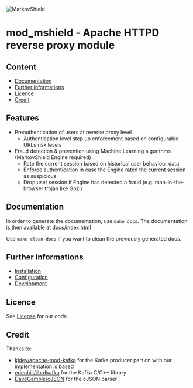 ![MarkovShield](https://bitbucket.org/markovshield/mod_mshield/raw/develop/resources/markovshield_logo.png)

# mod_mshield - Apache HTTPD reverse proxy module

## Content
* [Documentation](#markdown-header-documentation)
* [Further informations](#markdown-header-further-informations)
* [Licence](#markdown-header-licence)
* [Credit](#markdown-header-credit)

## Features
* Preauthentication of users at reverse proxy level
  * Authentication level step up enforcement based on configurable URLs risk levels
* Fraud detection & prevention using Machine Learning algorithms (MarkovShield Engine required)
  * Rate the current session based on historical user behaviour data
  * Enforce authentication in case the Engine rated the current session as suspicious
  * Drop user session if Engine has detected a fraud (e.g. man-in-the-browser trojan like Gozi)

## Documentation
In order to generate the documentation, use `make docs`. The documentation is then available at docs/index.html

Use `make clean-docs` if you want to clean the previously generated docs.

## Further informations
* [Installation](documentations/INSTALLATION.md)
* [Configuration](documentations/CONFIGURATION.md)
* [Development](documentations/DEVELOPMENT.md)

## Licence
See [License](LICENSE.md) for our code.

## Credit
Thanks to:

* [kjdev/apache-mod-kafka](https://github.com/kjdev/apache-mod-kafka) for the Kafka producer part on with our implementation is based
* [edenhill/librdkafka](https://github.com/edenhill/librdkafka) for the Kafka C/C++ library
* [DaveGamble/cJSON](https://github.com/DaveGamble/cJSON) for the cJSON parser
